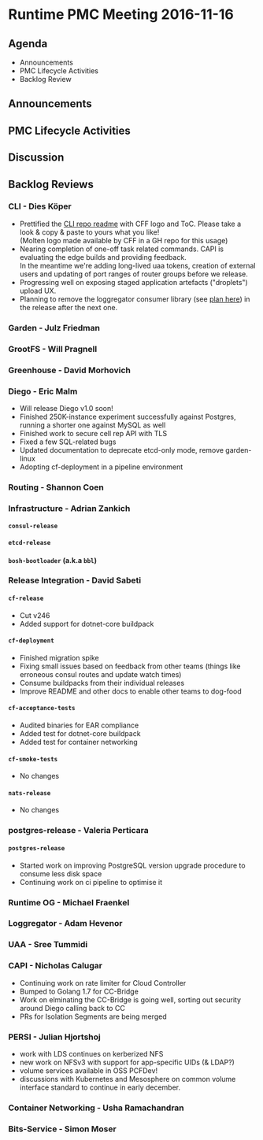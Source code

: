 # Runtime PMC Meeting 2016-11-16

## Agenda

* Announcements
* PMC Lifecycle Activities
* Backlog Review

## Announcements


## PMC Lifecycle Activities


## Discussion


## Backlog Reviews

### CLI - Dies Köper
- Prettified the [CLI repo readme](https://github.com/cloudfoundry/cli/blob/master/README.md) with CFF logo and ToC.
  Please take a look & copy & paste to yours what you like!  
  (Molten logo made available by CFF in a GH repo for this usage)
- Nearing completion of one-off task related commands. CAPI is evaluating the edge builds and providing feedback.  
 In the meantime we're adding long-lived uaa tokens, creation of external users and updating of port ranges of router groups before we release.
- Progressing well on exposing staged application artefacts ("droplets") upload UX.
- Planning to remove the loggregator consumer library (see [plan here](https://lists.cloudfoundry.org/archives/list/cf-dev@lists.cloudfoundry.org/message/JISQUXZVSRQELIFWAJ7GIY2YSUWQLXE7/)) in the release after the next one.

### Garden - Julz Friedman

### GrootFS - Will Pragnell

### Greenhouse - David Morhovich

### Diego - Eric Malm

- Will release Diego v1.0 soon!
- Finished 250K-instance experiment successfully against Postgres, running a shorter one against MySQL as well
- Finished work to secure cell rep API with TLS
- Fixed a few SQL-related bugs
- Updated documentation to deprecate etcd-only mode, remove garden-linux
- Adopting cf-deployment in a pipeline environment

### Routing - Shannon Coen

### Infrastructure - Adrian Zankich

#### `consul-release`

#### `etcd-release`

#### `bosh-bootloader` (a.k.a `bbl`)

### Release Integration - David Sabeti

#### `cf-release`
- Cut v246
- Added support for dotnet-core buildpack
#### `cf-deployment`
- Finished migration spike
- Fixing small issues based on feedback from other teams (things like erroneous consul routes and update watch times)
- Consume buildpacks from their individual releases
- Improve README and other docs to enable other teams to dog-food
#### `cf-acceptance-tests`
- Audited binaries for EAR compliance
- Added test for dotnet-core buildpack
- Added test for container networking
#### `cf-smoke-tests`
- No changes
#### `nats-release`
- No changes
### postgres-release - Valeria Perticara

#### `postgres-release`
- Started work on improving PostgreSQL version upgrade procedure to consume less disk space
- Continuing work on ci pipeline to optimise it

### Runtime OG - Michael Fraenkel

### Loggregator - Adam Hevenor

### UAA - Sree Tummidi

### CAPI - Nicholas Calugar
- Continuing work on rate limiter for Cloud Controller
- Bumped to Golang 1.7 for CC-Bridge
- Work on elminating the CC-Bridge is going well, sorting out security around Diego calling back to CC
- PRs for Isolation Segments are being merged

### PERSI - Julian Hjortshoj
- work with LDS continues on kerberized NFS
- new work on NFSv3 with support for app-specific UIDs (& LDAP?)
- volume services available in OSS PCFDev!
- discussions with Kubernetes and Mesosphere on common volume interface standard to continue in early december.

### Container Networking - Usha Ramachandran

### Bits-Service - Simon Moser
